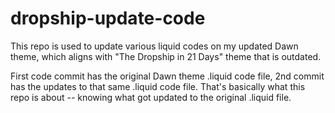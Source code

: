# dropship-update-code

This repo is used to update various liquid codes on my updated Dawn theme, which aligns with "The Dropship in 21 Days" theme that is outdated.

First code commit has the original Dawn theme .liquid code file, 2nd commit has the updates to that same .liquid code file. That's basically what this repo is about -- knowing what got updated to the original .liquid file.